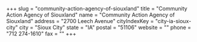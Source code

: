 +++
slug = "community-action-agency-of-siouxland"
title = "Community Action Agency of Siouxland"
name = "Community Action Agency of Siouxland"
address = "2700 Leech Avenue"
cityIndexKey = "city-ia-sioux-city"
city = "Sioux City"
state = "IA"
postal = "51106"
website = ""
phone = "712 274-1610"
fax = ""
+++
